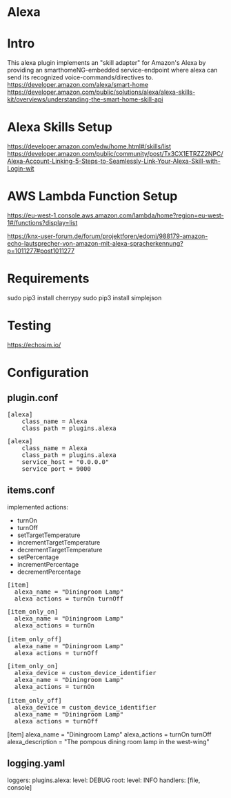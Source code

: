 # Alexa

# Intro
This alexa plugin implements an "skill adapter" for Amazon's Alexa by providing an smarthomeNG-embedded service-endpoint where alexa can send its recognized voice-commands/directives to.
https://developer.amazon.com/alexa/smart-home
https://developer.amazon.com/public/solutions/alexa/alexa-skills-kit/overviews/understanding-the-smart-home-skill-api

# Alexa Skills Setup
https://developer.amazon.com/edw/home.html#/skills/list
https://developer.amazon.com/public/community/post/Tx3CX1ETRZZ2NPC/Alexa-Account-Linking-5-Steps-to-Seamlessly-Link-Your-Alexa-Skill-with-Login-wit

# AWS Lambda Function Setup
https://eu-west-1.console.aws.amazon.com/lambda/home?region=eu-west-1#/functions?display=list

https://knx-user-forum.de/forum/projektforen/edomi/988179-amazon-echo-lautsprecher-von-amazon-mit-alexa-spracherkennung?p=1011277#post1011277

# Requirements
sudo pip3 install cherrypy
sudo pip3 install simplejson

# Testing
https://echosim.io/

# Configuration

## plugin.conf
<pre>
[alexa]
    class_name = Alexa
    class_path = plugins.alexa
</pre>

<pre>
[alexa]
    class_name = Alexa
    class_path = plugins.alexa
    service_host = "0.0.0.0"
    service_port = 9000
</pre>

## items.conf
implemented actions:
- turnOn
- turnOff
- setTargetTemperature
- incrementTargetTemperature
- decrementTargetTemperature
- setPercentage
- incrementPercentage
- decrementPercentage

<pre>
[item]
  alexa_name = "Diningroom Lamp"
  alexa_actions = turnOn turnOff
</pre>

<pre>
[item_only_on]
  alexa_name = "Diningroom Lamp"
  alexa_actions = turnOn

[item_only_off]
  alexa_name = "Diningroom Lamp"
  alexa_actions = turnOff
</pre>

<pre>
[item_only_on]
  alexa_device = custom_device_identifier
  alexa_name = "Diningroom Lamp"
  alexa_actions = turnOn

[item_only_off]
  alexa_device = custom_device_identifier
  alexa_name = "Diningroom Lamp"
  alexa_actions = turnOff
</pre>

[item]
  alexa_name = "Diningroom Lamp"
  alexa_actions = turnOn turnOff
  alexa_description = "The pompous dining room lamp in the west-wing"
</pre>

## logging.yaml
loggers:
  plugins.alexa:
    level: DEBUG
root:
    level: INFO
    handlers: [file, console]
